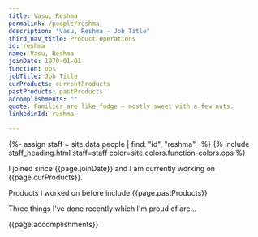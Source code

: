 ```yaml
---
title: Vasu, Reshma
permalink: /people/reshma
description: "Vasu, Reshma - Job Title"
third_nav_title: Product Operations
id: reshma
name: Vasu, Reshma
joinDate: 1970-01-01
function: ops
jobTitle: Job Title
curProducts: currentProducts
pastProducts: pastProducts
accomplishments: ""
quote: Families are like fudge – mostly sweet with a few nuts.
linkedinId: reshma

---
```


{%- assign staff = site.data.people | find: "id", "reshma" -%}
{% include staff_heading.html staff=staff color=site.colors.function-colors.ops %}

<p>I joined since {{page.joinDate}} and I am currently working on {{page.curProducts}}.</p>

<p>Products I worked on before include {{page.pastProducts}}</p>

<p>Three things I've done recently which I'm proud of are...</p>
{{page.accomplishments}}
